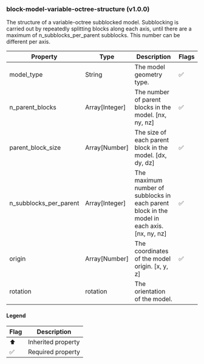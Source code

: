 ### block-model-variable-octree-structure (v1.0.0)
The structure of a variable-octree subblocked model. Subblocking is carried out by repeatedly splitting blocks along each axis, until there are a maximum of n_subblocks_per_parent subblocks. This number can be different per axis.

| Property | Type | Description | Flags |
|---|---|---|---|
| model_type | String | The model geometry type. | ✅ |
| n_parent_blocks | Array[Integer] | The number of parent blocks in the model. [nx, ny, nz] | ✅ |
| parent_block_size | Array[Number] | The size of each parent block in the model. [dx, dy, dz] | ✅ |
| n_subblocks_per_parent | Array[Integer] | The maximum number of subblocks in each parent block in the model in each axis. [nx, ny, nz] | ✅ |
| origin | Array[Number] | The coordinates of the model origin. [x, y, z] | ✅ |
| rotation | rotation | The orientation of the model. |  |


#### Legend

| Flag | Description |
| --- | --- |
| ⬆️ | Inherited property |
| ✅ | Required property |

